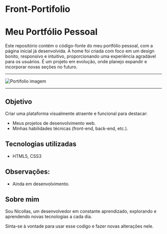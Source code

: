 # Front-Portifolio

# Meu Portfólio Pessoal

Este repositório contém o código-fonte do meu portfólio pessoal, com a página inicial já desenvolvida. A home foi criada com foco em um design bonito, responsivo e intuitivo, proporcionando uma experiência agradável para os usuários. É um projeto em evolução, onde planejo expandir e incorporar novas seções no futuro.

---
![Portifolio imagem](https://github.com/user-attachments/assets/a2526420-6fd3-410c-a09a-ea97ca46b49f)

---

## Objetivo
Criar uma plataforma visualmente atraente e funcional para destacar:
- Meus projetos de desenvolvimento web.
- Minhas habilidades técnicas (front-end, back-end, etc.).

## Tecnologias utilizadas
- HTML5, CSS3

## Observações:
- Ainda em desenvolvimento.

## Sobre mim
Sou Nicollas, um desenvolvedor em constante aprendizado, explorando e aprendendo novas tecnologias a cada dia.

Sinta-se à vontade para usar esse codigo e fazer novas alterações nele.
